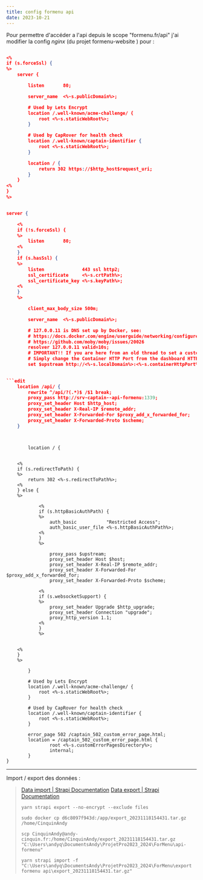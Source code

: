 ```yaml
---
title: config formenu api
date: 2023-10-21
---
```


Pour permettre d'accéder a l'api depuis le scope "formenu.fr/api" j'ai modifier la config *nginx* (du projet formenu-website ) pour :

```json

<%
if (s.forceSsl) {
%>
    server {

        listen       80;

        server_name  <%-s.publicDomain%>;

        # Used by Lets Encrypt
        location /.well-known/acme-challenge/ {
            root <%-s.staticWebRoot%>;
        }

        # Used by CapRover for health check
        location /.well-known/captain-identifier {
            root <%-s.staticWebRoot%>;
        }

        location / {
            return 302 https://$http_host$request_uri;
        }
    }
<%
}
%>


server {

    <%
    if (!s.forceSsl) {
    %>
        listen       80;
    <%
    }
    if (s.hasSsl) {
    %>
        listen              443 ssl http2;
        ssl_certificate     <%-s.crtPath%>;
        ssl_certificate_key <%-s.keyPath%>;
    <%
    }
    %>

        client_max_body_size 500m;

        server_name  <%-s.publicDomain%>;

        # 127.0.0.11 is DNS set up by Docker, see:
        # https://docs.docker.com/engine/userguide/networking/configure-dns/
        # https://github.com/moby/moby/issues/20026
        resolver 127.0.0.11 valid=10s;
        # IMPORTANT!! If you are here from an old thread to set a custom port, you do not need to modify this port manually here!!
        # Simply change the Container HTTP Port from the dashboard HTTP panel
        set $upstream http://<%-s.localDomain%>:<%-s.containerHttpPort%>;

        
```edit
    location /api/ {
        rewrite ^/api/?(.*)$ /$1 break;
        proxy_pass http://srv-captain--api-formenu:1339;
        proxy_set_header Host $http_host;
        proxy_set_header X-Real-IP $remote_addr;
		proxy_set_header X-Forwarded-For $proxy_add_x_forwarded_for;
		proxy_set_header X-Forwarded-Proto $scheme;
    }
```
```


        location / {


	<%
	if (s.redirectToPath) {
	%>
	    return 302 <%-s.redirectToPath%>;
	<%
	} else {
	%>

		    <%
		    if (s.httpBasicAuthPath) {
		    %>
			    auth_basic           "Restricted Access";
			    auth_basic_user_file <%-s.httpBasicAuthPath%>; 
		    <%
		    }
		    %>

			    proxy_pass $upstream;
			    proxy_set_header Host $host;
			    proxy_set_header X-Real-IP $remote_addr;
			    proxy_set_header X-Forwarded-For $proxy_add_x_forwarded_for;
			    proxy_set_header X-Forwarded-Proto $scheme;

		    <%
		    if (s.websocketSupport) {
		    %>
			    proxy_set_header Upgrade $http_upgrade;
			    proxy_set_header Connection "upgrade";
			    proxy_http_version 1.1;
		    <%
		    }
		    %>
    
    
	<%
	}
	%>
	
        }

        # Used by Lets Encrypt
        location /.well-known/acme-challenge/ {
            root <%-s.staticWebRoot%>;
        }
        
        # Used by CapRover for health check
        location /.well-known/captain-identifier {
            root <%-s.staticWebRoot%>;
        }

        error_page 502 /captain_502_custom_error_page.html;
        location = /captain_502_custom_error_page.html {
                root <%-s.customErrorPagesDirectory%>;
                internal;
        }
}
```



----
Import / export des données : 

> [Data import | Strapi Documentation](https://docs.strapi.io/dev-docs/data-management/import)
> [Data export | Strapi Documentation](https://docs.strapi.io/dev-docs/data-management/export)
> 
> `yarn strapi export --no-encrypt --exclude files`
> 
> `sudo docker cp d6c8097f943d:/app/export_20231118154431.tar.gz /home/CinquinAndy`
> 
> `scp CinquinAndy@andy-cinquin.fr:/home/CinquinAndy/export_20231118154431.tar.gz "C:\Users\andyq\DocumentsAndy\ProjetPro2023_2024\ForMenu\api-formenu"`
> 
> `yarn strapi import -f "C:\Users\andyq\DocumentsAndy\ProjetPro2023_2024\ForMenu\export formenu api\export_20231118154431.tar.gz"`

